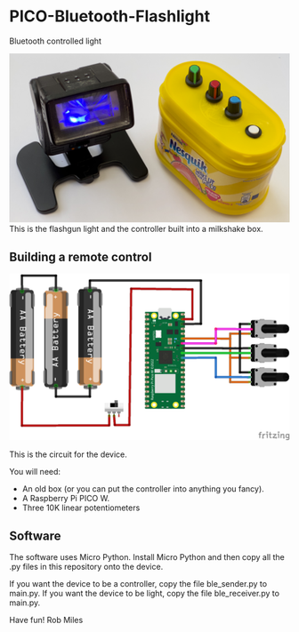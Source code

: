 # PICO-Bluetooth-Flashlight
Bluetooth controlled light 

![Flash light and controller](images/remote.jpg)
This is the flashgun light and the controller built into a milkshake box.
## Building a remote control

![Flash light parts](images/circuit.png)

This is the circuit for the device. 

You will need:

* An old box (or you can put the controller into anything you fancy).
* A Raspberry Pi PICO W.
* Three 10K linear potentiometers  
## Software
The software uses Micro Python. Install Micro Python and then copy all the .py files in this repository onto the device. 

If you want the device to be a controller, copy the file ble_sender.py to main.py. If you want the device to be light, copy the file ble_receiver.py to main.py.

Have fun!
Rob Miles